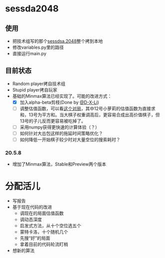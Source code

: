 # sessda2048
 
## 使用

- 把技术组写的那个[sessdsa.2048](https://github.com/pkulab409/sessdsa.2048)整个拷到本地
- 修改variables.py里的路径
- 直接运行main.py

## 目前状态

- Random player拷自技术组
- Stupid player拷自玩家
- 基础的Minmax算法已经实现了。可能的改进方式：
  - [x] 加入alpha-beta剪枝(Done by [@D-X-Li](https://github.com/D-X-Li))
  - [ ] 调整估值函数，可以看[这个对局](http://162.105.17.143:9580/match/liGPdQ48Hg/)，其中12号小萝莉的估值函数为直接求和，13号为平方和。当大棋子权重调高后，更容易合成出高价值棋子，但13号的子儿反而更容易被吃掉了。
  - [ ] 采用numpy获得更快速的计算体验（？）
  - [ ] 如何针对大怂包这样的拖延时间策略优化？
  - [ ] 如何降低一开始棋子较少时对大量空位的搜索耗时？

### 20.5.8

- 增加了Minmax算法，Stable和Preview两个版本


# 分配活儿

- 写报告
- 基于现在代码的改进
  - 调现在的局面估值函数
  - 调动态深度
  - 启发式方法，从十个空位选五个
  - 蒙特卡洛，十个随机几个
  - 先搜“好”的局面
  - 拿着目前的代码轮流盯梢
- 想新的算法